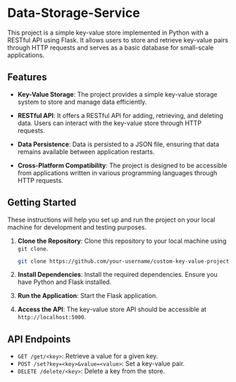 # Data-Storage-Service

This project is a simple key-value store implemented in Python with a RESTful API using Flask. It allows users to store and retrieve key-value pairs through HTTP requests and serves as a basic database for small-scale applications.

## Features

- **Key-Value Storage**: The project provides a simple key-value storage system to store and manage data efficiently.

- **RESTful API**: It offers a RESTful API for adding, retrieving, and deleting data. Users can interact with the key-value store through HTTP requests.

- **Data Persistence**: Data is persisted to a JSON file, ensuring that data remains available between application restarts.

- **Cross-Platform Compatibility**: The project is designed to be accessible from applications written in various programming languages through HTTP requests.

## Getting Started

These instructions will help you set up and run the project on your local machine for development and testing purposes.

1. **Clone the Repository**: Clone this repository to your local machine using `git clone`.

   ```bash
   git clone https://github.com/your-username/custom-key-value-project.git
   ```

2. **Install Dependencies**: Install the required dependencies. Ensure you have Python and Flask installed.

3. **Run the Application**: Start the Flask application.

4. **Access the API**: The key-value store API should be accessible at `http://localhost:5000`.

## API Endpoints

- `GET /get/<key>`: Retrieve a value for a given key.
- `POST /set?key=<key>&value=<value>`: Set a key-value pair.
- `DELETE /delete/<key>`: Delete a key from the store.

